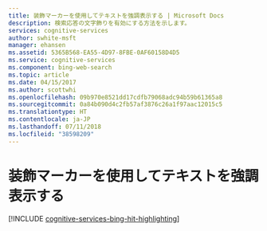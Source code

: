 ```yaml
---
title: 装飾マーカーを使用してテキストを強調表示する | Microsoft Docs
description: 検索応答の文字飾りを有効にする方法を示します。
services: cognitive-services
author: swhite-msft
manager: ehansen
ms.assetid: 5365B568-EA55-4D97-8FBE-0AF60158D4D5
ms.service: cognitive-services
ms.component: bing-web-search
ms.topic: article
ms.date: 04/15/2017
ms.author: scottwhi
ms.openlocfilehash: 09b970e8521dd17cdfb79068adc94b59b61365a8
ms.sourcegitcommit: 0a84b090d4c2fb57af3876c26a1f97aac12015c5
ms.translationtype: HT
ms.contentlocale: ja-JP
ms.lasthandoff: 07/11/2018
ms.locfileid: "38598209"
---
```

# <a name="using-decoration-markers-to-highlight-text"></a>装飾マーカーを使用してテキストを強調表示する

[!INCLUDE [cognitive-services-bing-hit-highlighting](../../../includes/cognitive-services-bing-hit-highlighting.md)]